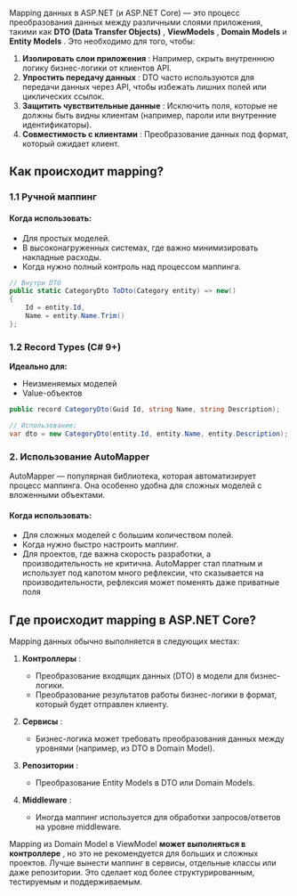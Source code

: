 Mapping данных в ASP.NET (и ASP.NET Core) — это процесс преобразования данных между различными слоями приложения, такими как **DTO (Data Transfer Objects)** , **ViewModels** , **Domain Models** и **Entity Models** . Это необходимо для того, чтобы:

1. **Изолировать слои приложения** : Например, скрыть внутреннюю логику бизнес-логики от клиентов API.
2. **Упростить передачу данных** : DTO часто используются для передачи данных через API, чтобы избежать лишних полей или циклических ссылок.
3. **Защитить чувствительные данные** : Исключить поля, которые не должны быть видны клиентам (например, пароли или внутренние идентификаторы).
4. **Совместимость с клиентами** : Преобразование данных под формат, который ожидает клиент.

## Как происходит mapping?

### 1.1 **Ручной маппинг**
#### Когда использовать:
- Для простых моделей.
- В высоконагруженных системах, где важно минимизировать накладные расходы.
- Когда нужно полный контроль над процессом маппинга.

```csharp
// Внутри DTO
public static CategoryDto ToDto(Category entity) => new() 
{
    Id = entity.Id,
    Name = entity.Name.Trim()
};
```

### **1.2 Record Types (C# 9+)**
**Идеально для:**
- Неизменяемых моделей
- Value-объектов


```csharp
public record CategoryDto(Guid Id, string Name, string Description);

// Использование:
var dto = new CategoryDto(entity.Id, entity.Name, entity.Description);
```





### 2. **Использование AutoMapper**
AutoMapper — популярная библиотека, которая автоматизирует процесс маппинга. Она особенно удобна для сложных моделей с вложенными объектами.
#### Когда использовать:
- Для сложных моделей с большим количеством полей.
- Когда нужно быстро настроить маппинг.
- Для проектов, где важна скорость разработки, а производительность не критична.
AutoMapper стал платным и использует под капотом много рефлексии, что сказывается на производительности, рефлексия может поменять даже приватные поля

## Где происходит mapping в ASP.NET Core?

Mapping данных обычно выполняется в следующих местах:

1. **Контроллеры** :
    - Преобразование входящих данных (DTO) в модели для бизнес-логики.
    - Преобразование результатов работы бизнес-логики в формат, который будет отправлен клиенту.

2. **Сервисы** :
    - Бизнес-логика может требовать преобразования данных между уровнями (например, из DTO в Domain Model).
3. **Репозитории** :
    - Преобразование Entity Models в DTO или Domain Models.
4. **Middleware** :
    - Иногда маппинг используется для обработки запросов/ответов на уровне middleware.

Mapping из Domain Model в ViewModel **может выполняться в контроллере** , но это не рекомендуется для больших и сложных проектов. Лучше вынести маппинг в сервисы, отдельные классы или даже репозитории. Это сделает код более структурированным, тестируемым и поддерживаемым.


